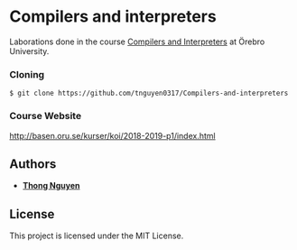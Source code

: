 # Compilers and interpreters
Laborations done in the course [Compilers and Interpreters](http://lily.oru.se/studieinformation/VisaKursplan?kurskod=DT125G&termin=20172&sprak=en) at Örebro University. 

### Cloning

```
$ git clone https://github.com/tnguyen0317/Compilers-and-interpreters
```
### Course Website

http://basen.oru.se/kurser/koi/2018-2019-p1/index.html

## Authors

* **[Thong Nguyen](https://github.com/tnguyen0317)**

## License
This project is licensed under the MIT License.
